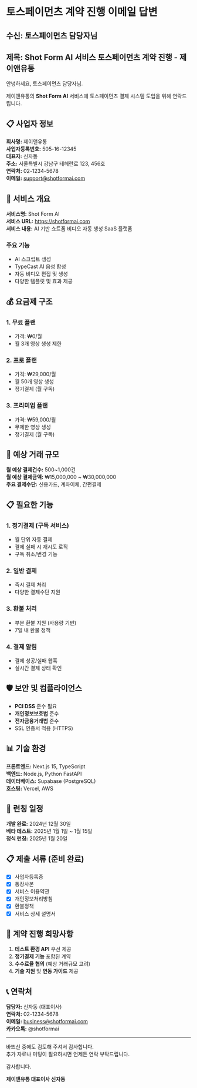 # 토스페이먼츠 계약 진행 이메일 답변

## 수신: 토스페이먼츠 담당자님
## 제목: Shot Form AI 서비스 토스페이먼츠 계약 진행 - 제이앤유통

안녕하세요, 토스페이먼츠 담당자님.

제이앤유통의 **Shot Form AI** 서비스에 토스페이먼츠 결제 시스템 도입을 위해 연락드립니다.

## 📋 사업자 정보

**회사명:** 제이앤유통  
**사업자등록번호:** 505-16-12345  
**대표자:** 신자동  
**주소:** 서울특별시 강남구 테헤란로 123, 456호  
**연락처:** 02-1234-5678  
**이메일:** support@shotformai.com  

## 🎯 서비스 개요

**서비스명:** Shot Form AI  
**서비스 URL:** https://shotformai.com  
**서비스 내용:** AI 기반 쇼트폼 비디오 자동 생성 SaaS 플랫폼  

### 주요 기능
- AI 스크립트 생성
- TypeCast AI 음성 합성  
- 자동 비디오 편집 및 생성
- 다양한 템플릿 및 효과 제공

## 💰 요금제 구조

### 1. 무료 플랜
- 가격: ₩0/월
- 월 3개 영상 생성 제한

### 2. 프로 플랜  
- 가격: ₩29,000/월
- 월 50개 영상 생성
- 정기결제 (월 구독)

### 3. 프리미엄 플랜
- 가격: ₩59,000/월  
- 무제한 영상 생성
- 정기결제 (월 구독)

## 🎯 예상 거래 규모

**월 예상 결제건수:** 500~1,000건  
**월 예상 결제금액:** ₩15,000,000 ~ ₩30,000,000  
**주요 결제수단:** 신용카드, 계좌이체, 간편결제  

## 📋 필요한 기능

### 1. 정기결제 (구독 서비스)
- 월 단위 자동 결제
- 결제 실패 시 재시도 로직
- 구독 취소/변경 기능

### 2. 일반 결제
- 즉시 결제 처리
- 다양한 결제수단 지원

### 3. 환불 처리
- 부분 환불 지원 (사용량 기반)
- 7일 내 환불 정책

### 4. 결제 알림
- 결제 성공/실패 웹훅
- 실시간 결제 상태 확인

## 🛡️ 보안 및 컴플라이언스

- **PCI DSS** 준수 필요
- **개인정보보호법** 준수
- **전자금융거래법** 준수
- SSL 인증서 적용 (HTTPS)

## 📊 기술 환경

**프론트엔드:** Next.js 15, TypeScript  
**백엔드:** Node.js, Python FastAPI  
**데이터베이스:** Supabase (PostgreSQL)  
**호스팅:** Vercel, AWS  

## 📅 런칭 일정

**개발 완료:** 2024년 12월 30일  
**베타 테스트:** 2025년 1월 1일 ~ 1월 15일  
**정식 런칭:** 2025년 1월 20일  

## 📋 제출 서류 (준비 완료)

- [x] 사업자등록증
- [x] 통장사본
- [x] 서비스 이용약관
- [x] 개인정보처리방침  
- [x] 환불정책
- [x] 서비스 상세 설명서

## 🤝 계약 진행 희망사항

1. **테스트 환경 API** 우선 제공
2. **정기결제 기능** 포함된 계약
3. **수수료율 협의** (예상 거래규모 고려)
4. **기술 지원** 및 **연동 가이드** 제공

## 📞 연락처

**담당자:** 신자동 (대표이사)  
**연락처:** 02-1234-5678  
**이메일:** business@shotformai.com  
**카카오톡:** @shotformai  

---

바쁘신 중에도 검토해 주셔서 감사합니다.  
추가 자료나 미팅이 필요하시면 언제든 연락 부탁드립니다.  

감사합니다.

**제이앤유통 대표이사 신자동** 